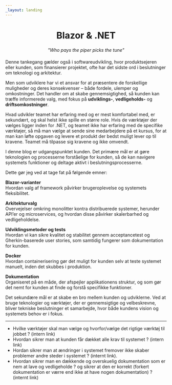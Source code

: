 ```yaml
---
_layout: landing
---
```


<h1 style="text-align: center;">Blazor & .NET</h1>

<div style="max-width: 90ch; margin: auto">

<h6 style="text-align: center; margin: 20px">"Who pays the piper picks the tune"</h6>  

Denne tankegang gælder også i softwareudvikling, hvor produktsejeren eller kunden, som finansierer projektet, ofte har det sidste ord i beslutninger om teknologi og arkitektur.

Men som udviklere har vi et ansvar for at præsentere de forskellige muligheder og deres konsekvenser – både fordele, ulemper og omkostninger. Det handler om at skabe gennemsigtighed, så kunden kan træffe informerede valg, med fokus på **udviklings-**, **vedligeholds-** og **driftsomkostninger**.

Hvad udvikler teamet har erfaring med og er mest komfortabel med, er sekundært, og skal helst ikke spille en større role.
Hvis de værktøjer der vælges ligger inden for .NET, og teamet ikke har erfaring med de specifike værktøjer, så må man vælge at sende sine medarbejdere på et kursus, for at man kan løfte opgaven og levere et produkt der bedst muligt lever op til kravene. Teamet må tilpasse sig kravene og ikke omvendt.

I denne blog er udgangspunktet kunden. Det primære mål er at gøre teknologien og processerne forståelige for kunden, så de kan navigere systemets funktioner og deltage aktivt i beslutningsprocesserne.

Dette gør jeg ved at tage fat på følgende emner:

**Blazor-varianter**  
Hvordan valg af framework påvirker brugeroplevelse og systemets fleksibilitet.

**Arkitekturvalg**  
Overvejelser omkring monolitter kontra distribuerede systemer, herunder API’er og microservices, og hvordan disse påvirker skalerbarhed og vedligeholdelse.

**Udviklingsmetoder og tests**  
Hvordan vi kan sikre kvalitet og stabilitet gennem acceptancetest og Gherkin-baserede user stories, som samtidig fungerer som dokumentation for kunden.

**Docker**  
Hvordan containerisering gør det muligt for kunden selv at teste systemet manuelt, inden det skubbes i produktion.

**Dokumentation**  
Organiseret på en måde, der afspejler applikationens struktur, og som gør det nemt for kunden at finde og forstå specifikke funktioner.

Det sekundære mål er at skabe en bro mellem kunden og udviklerne. Ved at bruge teknologier og værktøjer, der er gennemsigtige og velbeskrevne, bliver tekniske beslutninger et samarbejde, hvor både kundens vision og systemets behov er i fokus.

---  

- Hvilke værktøjer skal man vælge og hvorfor/vælge det rigtige værktøj til jobbet ? (intern link)
- Hvordan sikrer man at kunden får dækket alle krav til systemet ? (intern link)
- Hordan sikrer man at ændringer i systemet fremover ikke skaber problemer andre steder i systemet ? (internt link).
- Hvordan sikrer man en dækkende og overskuelig dokumentation som er nem at lave og vedligeholde ? og sikrer at den er korrekt (forkert dokumentation er værre end ikke at have nogen dokumentation) ? (internt link)

</div>
